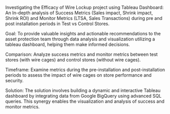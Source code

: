 
Investigating the Efficacy of Wire Lockup project using Tableau Dashboard: An In-depth analysis of Success Metrics (Sales impact, Shrink impact, Shrink ROI) and Monitor Metrics (LTSA, Sales Transactions) during pre and post installation periods in Test vs Control Stores. 


Goal: To provide valuable insights and actionable recommendations to the asset protection team through data analysis and visualization utilizing a tableau dashboard, helping them make informed decisions.

Comparison: Analyze success metrics and monitor metrics between test stores (with wire cages) and control stores (without wire cages).

Timeframe: Examine metrics during the pre-installation and post-installation periods to assess the impact of wire cages on store performance and security.

Solution: The solution involves building a dynamic and interactive Tableau dashboard by integrating data from Google BigQuery using advanced SQL queries. This synergy enables the visualization and analysis of success and monitor metrics.


